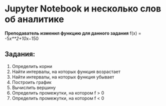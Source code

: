 # Jupyter Notebook и несколько слов об аналитике
**Преподаватель изменил функцию для данного задания**
f(x) = -5*x**2+10*x−150

## Задания:
1. Определить корни
2. Найти интервалы, на которых функция возрастает
3. Найти интервалы, на которых функция убывает
4. Построить график
5. Вычислить вершину
6. Определить промежутки, на котором f > 0
7. Определить промежутки, на котором f < 0
